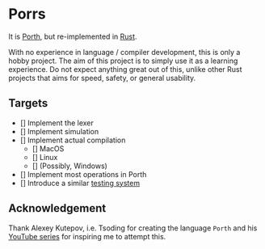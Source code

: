 # Porrs

It is [Porth](https://gitlab.com/tsoding/porth), but re-implemented in [Rust](https://www.rust-lang.org).

With no experience in language / compiler development, this is only a hobby project.
The aim of this project is to simply use it as a learning experience. Do not expect
anything great out of this, unlike other Rust projects that aims for speed, safety,
or general usability.

## Targets

- [] Implement the lexer
- [] Implement simulation
- [] Implement actual compilation
  - [] MacOS
  - [] Linux
  - [] (Possibly, Windows)
- [] Implement most operations in Porth
- [] Introduce a similar [testing system](https://gitlab.com/tsoding/porth#testing)

## Acknowledgement

Thank Alexey Kutepov, i.e. Tsoding for creating the language `Porth` and his
[YouTube series](https://www.youtube.com/playlist?list=PLpM-Dvs8t0VbMZA7wW9aR3EtBqe2kinu4)
for inspiring me to attempt this.
